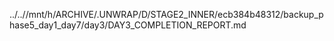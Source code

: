 ../..//mnt/h/ARCHIVE/.UNWRAP/D/STAGE2_INNER/ecb384b48312/backup_phase5_day1_day7/day3/DAY3_COMPLETION_REPORT.md